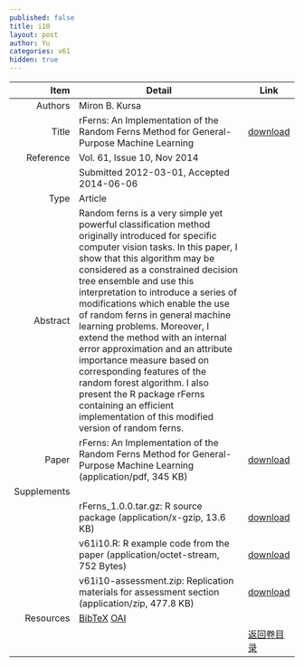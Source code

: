 ```yaml
---
published: false
title: i10
layout: post
author: Yu
categories: v61
hidden: true
---
```


| Item | Detail | Link |
|---:|---|---|
| Authors | Miron B. Kursa| |
| Title |rFerns: An Implementation of the Random Ferns Method for General-Purpose Machine Learning | [download](http://www.jstatsoft.org/v61/i10/paper) |
| Reference |Vol. 61, Issue 10, Nov 2014 | |
| | Submitted 2012-03-01, Accepted 2014-06-06| | 
| Type | Article| |
| Abstract | Random ferns is a very simple yet powerful classification method originally introduced for specific computer vision tasks. In this paper, I show that this algorithm may be considered as a constrained decision tree ensemble and use this interpretation to introduce a series of modifications which enable the use of random ferns in general machine learning problems. Moreover, I extend the method with an internal error approximation and an attribute importance measure based on corresponding features of the random forest algorithm. I also present the R package rFerns containing an efficient implementation of this modified version of random ferns.| |
| Paper | rFerns: An Implementation of the Random Ferns Method for General-Purpose Machine Learning  (application/pdf, 345 KB)| [download](http://www.jstatsoft.org/v61/i10/paper) |
| Supplements | | |
| |rFerns_1.0.0.tar.gz:   R source package  (application/x-gzip, 13.6 KB)|  [download](http://www.jstatsoft.org/v61/i10/supp/1) |
| |v61i10.R:              R example code from the paper  (application/octet-stream, 752 Bytes)|  [download](http://www.jstatsoft.org/v61/i10/supp/2) |
| |v61i10-assessment.zip: Replication materials for assessment section  (application/zip, 477.8 KB)|  [download](http://www.jstatsoft.org/v61/i10/supp/3) |
| Resources | [BibTeX](http://www.jstatsoft.org/v61/i10/bibtex) [OAI](http://www.jstatsoft.org/oai?verb=GetRecord&identifier=oai.jstatsoft/v61/i10&prefix=oai_dc)| |
| |  | [返回卷目录]({{site.baseurl}}/volume/v61.html) |